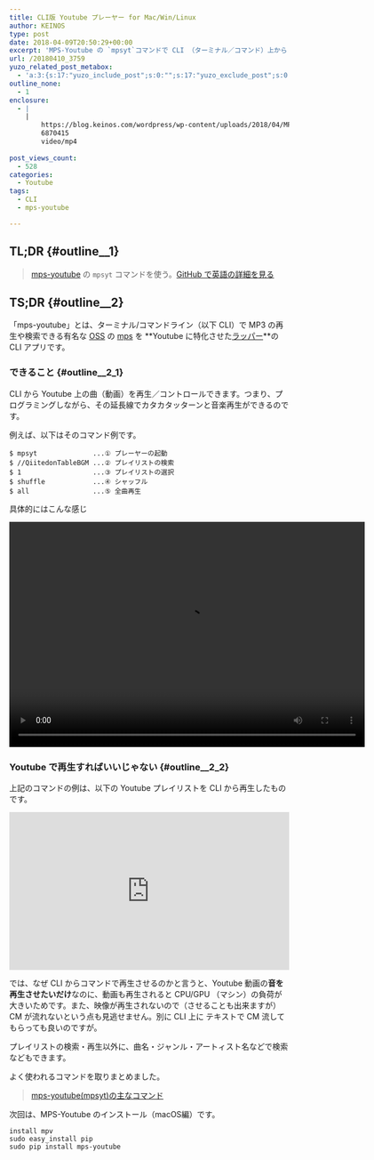 ```yaml
---
title: CLI版 Youtube プレーヤー for Mac/Win/Linux
author: KEINOS
type: post
date: 2018-04-09T20:50:29+00:00
excerpt: 'MPS-Youtube の `mpsyt`コマンドで CLI （ターミナル／コマンド）上から  Youtube の曲（動画）を検索／再生／コントロールできます。つまり、プログラミング中に、その延長線でカタカタッターンと音楽再生ができるのです。'
url: /20180410_3759
yuzo_related_post_metabox:
  - 'a:3:{s:17:"yuzo_include_post";s:0:"";s:17:"yuzo_exclude_post";s:0:"";s:21:"yuzo_disabled_related";N;}'
outline_none:
  - 1
enclosure:
  - |
    |
        https://blog.keinos.com/wordpress/wp-content/uploads/2018/04/MPS-Youtube.mp4
        6870415
        video/mp4
        
post_views_count:
  - 528
categories:
  - Youtube
tags:
  - CLI
  - mps-youtube

---
```

## TL;DR {#outline__1}

> [mps-youtube][1] の `mpsyt` コマンドを使う。[GitHub で英語の詳細を見る][2] 

## TS;DR {#outline__2}

「mps-youtube」とは、ターミナル/コマンドライン（以下 CLI）で MP3 の再生や検索できる有名な [OSS][3] の [mps][4] を **Youtube に特化させた[ラッパー][5]**の CLI アプリです。

### できること {#outline__2_1}

CLI から Youtube 上の曲（動画）を再生／コントロールできます。つまり、プログラミングしながら、その延長線でカタカタッターンと音楽再生ができるのです。

例えば、以下はそのコマンド例です。

    $ mpsyt              ...① プレーヤーの起動
    $ //QiitedonTableBGM ...② プレイリストの検索
    $ 1                  ...③ プレイリストの選択
    $ shuffle            ...④ シャッフル
    $ all                ...⑤ 全曲再生
    

具体的にはこんな感じ

<div style="width: 640px;" class="wp-video">
  <!--[if lt IE 9]><![endif]--><video class="wp-video-shortcode" id="video-3759-1" width="640" height="405" preload="metadata" controls="controls"><source type="video/mp4" src="https://blog.keinos.com/wordpress/wp-content/uploads/2018/04/MPS-Youtube.mp4?_=1" />
  
  <a href="https://blog.keinos.com/wordpress/wp-content/uploads/2018/04/MPS-Youtube.mp4">https://blog.keinos.com/wordpress/wp-content/uploads/2018/04/MPS-Youtube.mp4</a></video>
</div>

### Youtube で再生すればいいじゃない {#outline__2_2}

上記のコマンドの例は、以下の Youtube プレイリストを CLI から再生したものです。

<div style="position: relative;width: 100%;padding-top: 56.25%;">
  <iframe width="853" height="480" style="position: absolute;top: 0;right: 0;width: 100% !important;height: 100% !important;
" src="https://www.youtube.com/embed/videoseries?list=PLgn3PxAMNtE_gLmPm_7f42FfZVJAPV8ZC" frameborder="0" allow="autoplay; encrypted-media" allowfullscreen></iframe>
</div>

では、なぜ CLI からコマンドで再生させるのかと言うと、Youtube 動画の**音を再生させたいだけ**なのに、動画も再生されると CPU/GPU （マシン）の負荷が大きいためです。また、映像が再生されないので（させることも出来ますが）CM が流れないという点も見逃せません。別に CLI 上に テキストで CM 流してもらっても良いのですが。

プレイリストの検索・再生以外に、曲名・ジャンル・アートィスト名などで検索などもできます。

よく使われるコマンドを取りまとめました。

<blockquote class="wp-embedded-content" data-secret="b5hO5GizGC">
  <p>
    <a href="https://blog.keinos.com/20161129_1718">mps-youtube(mpsyt)の主なコマンド</a>
  </p>
</blockquote>

<iframe class="wp-embedded-content" sandbox="allow-scripts" security="restricted" style="position: absolute; clip: rect(1px, 1px, 1px, 1px);" src="https://blog.keinos.com/20161129_1718/embed#?secret=b5hO5GizGC" data-secret="b5hO5GizGC" width="600" height="338" title="&#8220;mps-youtube(mpsyt)の主なコマンド&#8221; &#8212; KEINOS™の日記" frameborder="0" marginwidth="0" marginheight="0" scrolling="no"></iframe>

次回は、MPS-Youtube のインストール（macOS編）です。

    install mpv
    sudo easy_install pip
    sudo pip install mps-youtube

 [1]: https://blog.keinos.com/20161129_1718
 [2]: https://github.com/mps-youtube/mps-youtube
 [3]: https://ja.wikipedia.org/wiki/%E3%82%AA%E3%83%BC%E3%83%97%E3%83%B3%E3%82%BD%E3%83%BC%E3%82%B9%E3%82%BD%E3%83%95%E3%83%88%E3%82%A6%E3%82%A7%E3%82%A2
 [4]: https://github.com/np1/mps
 [5]: http://wa3.i-3-i.info/word191.html